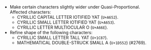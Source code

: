 * Make certain characters slightly wider under Quasi-Proportional. Affected characters:
  - CYRILLIC CAPITAL LETTER IOTIFIED YAT (`U+A652`).
  - CYRILLIC SMALL LETTER IOTIFIED YAT (`U+A653`).
  - CYRILLIC LETTER MULTIOCULAR O (`U+A66E`).
* Refine shape of the following characters:
  - CYRILLIC SMALL LETTER TALL YAT (`U+1C87`).
  - MATHEMATICAL DOUBLE-STRUCK SMALL A (`U+1D552`) (#2769).
